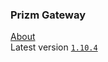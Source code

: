 ### Prizm Gateway
[About](https://github.com/cryptokult/prizm_book/blob/master/prizm_gateway/README.md)  
Latest version [`1.10.4`](http://tech.prizm.space/files/prizm-api-1.10.4.tgz)
